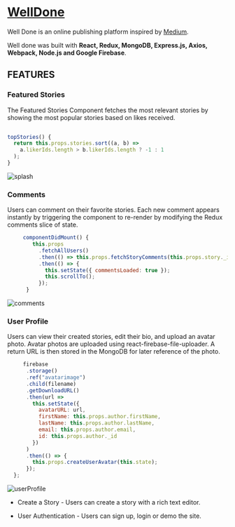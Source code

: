 # [WellDone](https://very-well-done-app.herokuapp.com/)
Well Done is an online publishing platform inspired by [Medium](https://medium.com/).

Well done was built with **React, Redux, MongoDB, Express.js, Axios, Webpack, Node.js and Google Firebase**.
  
## FEATURES

### Featured Stories
The Featured Stories Component fetches the most relevant stories by showing the most popular stories based on likes received.

```javascript 
      
topStories() {
  return this.props.stories.sort((a, b) =>
    a.likerIds.length > b.likerIds.length ? -1 : 1
  );
}
```

![splash](https://www.awesomescreenshot.com/upload//1054043/d9196127-a12b-43e8-4b1f-49cb002b3d2d.png)



### Comments
Users can comment on their favorite stories. Each new comment appears instantly by triggering the component to re-render by modifying the Redux comments slice of state.

```javascript 
     componentDidMount() {
        this.props
          .fetchAllUsers()
          .then(() => this.props.fetchStoryComments(this.props.story._id))
          .then(() => {
            this.setState({ commentsLoaded: true });
            this.scrollTo();
          });
      }
```
      
![comments](https://www.awesomescreenshot.com/upload//1054043/328bc2e4-65ba-43aa-49f8-e969df10d376.png)


### User Profile
Users can view their created stories, edit their bio, and upload an avatar photo.
Avatar photos are uploaded using react-firebase-file-uploader. A return URL is then stored in the MongoDB for later
reference of the photo.

```javascript 
     firebase
      .storage()
      .ref("avatarimage")
      .child(filename)
      .getDownloadURL()
      .then(url =>
        this.setState({
          avatarURL: url,
          firstName: this.props.author.firstName,
          lastName: this.props.author.lastName,
          email: this.props.author.email,
          id: this.props.author._id
        })
      )
      .then(() => {
        this.props.createUserAvatar(this.state);
      });
  };
```

![userProfile](https://www.awesomescreenshot.com/upload//1054043/34ed02de-d51c-4f99-5955-6f13a8b2b46d.png)



* Create a Story - Users can create a story with a rich text editor.

* User Authentication - Users can sign up, login or demo the site.
